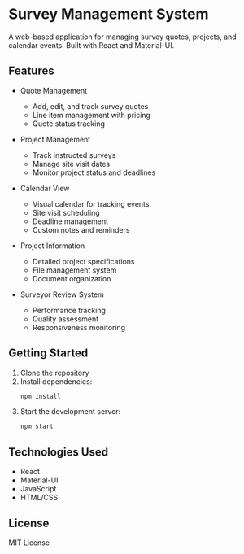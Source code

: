 # Survey Management System

A web-based application for managing survey quotes, projects, and calendar events. Built with React and Material-UI.

## Features

- Quote Management
  - Add, edit, and track survey quotes
  - Line item management with pricing
  - Quote status tracking

- Project Management
  - Track instructed surveys
  - Manage site visit dates
  - Monitor project status and deadlines

- Calendar View
  - Visual calendar for tracking events
  - Site visit scheduling
  - Deadline management
  - Custom notes and reminders

- Project Information
  - Detailed project specifications
  - File management system
  - Document organization

- Surveyor Review System
  - Performance tracking
  - Quality assessment
  - Responsiveness monitoring

## Getting Started

1. Clone the repository
2. Install dependencies:
   ```bash
   npm install
   ```
3. Start the development server:
   ```bash
   npm start
   ```

## Technologies Used

- React
- Material-UI
- JavaScript
- HTML/CSS

## License

MIT License 